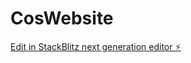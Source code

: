 # CosWebsite

[Edit in StackBlitz next generation editor ⚡️](https://stackblitz.com/~/github.com/Scrag17/CosWebsite)